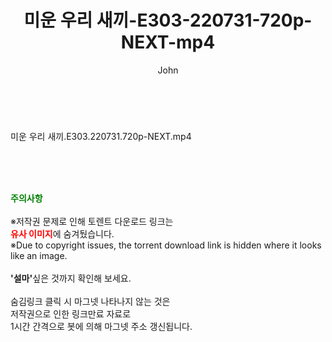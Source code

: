 ﻿---
layout: post
title:  "미운 우리 새끼-E303-220731-720p-NEXT-mp4"
author: John
categories: [ 방송/음악 ]
tags: [  ]
image:  
description: "미운 우리 새끼-E303-220731-720p-NEXT-mp4 torrent 정보 공유"
toc: true
toc_sticky: true
---

<br>
<div class="view-img">
<a class="view_image" href="https://torrentmobile59.com/bbs/view_image.php?fn=%2Fdata%2Ffile%2Fmusic%2F1040166538_eVGFmQTD_67515983c7416fbfc8937e9fa355a840578e6ada.jpg" target="_blank"><img alt="" class="img-tag" content="https://torrentmobile59.com/data/file/music/1040166538_eVGFmQTD_67515983c7416fbfc8937e9fa355a840578e6ada.jpg" itemprop="image" src="https://torrentmobile59.com/data/file/music/1040166538_eVGFmQTD_67515983c7416fbfc8937e9fa355a840578e6ada.jpg"/></a></div><div class="view-content" itemprop="description">
<p>미운 우리 새끼.E303.220731.720p-NEXT.mp4<br/></p> </div>
    
<br><br><br>
<p data-ke-size="size16"><b><span style="color: green;">주의사항</span></b><br /><br />※저작권 문제로 인해 토렌트 다운로드 링크는<br /><b><span style="color: red;">유사 이미지</span></b>에 숨겨뒀습니다.<br />※Due to copyright issues, the torrent download link is hidden where it looks like an image.<br /><br /><b>'설마'</b>싶은 것까지 확인해 보세요.<br /><br />숨김링크 클릭 시 마그넷 나타나지 않는 것은<br />저작권으로 인한 링크만료 자료로<br />1시간 간격으로 봇에 의해 마그넷 주소 갱신됩니다.</p>
